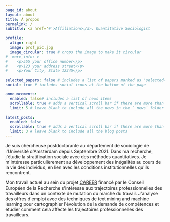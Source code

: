 ```yaml
---
page_id: about
layout: about
title: À propos
permalink: /
subtitle: <a href='#'>Affiliations</a>. Quantitative Sociologist

profile:
  align: right
  image: prof_pic.jpg
  image_circular: true # crops the image to make it circular
#  more_info: >
#    <p>555 your office number</p>
#    <p>123 your address street</p>
#    <p>Your City, State 12345</p>

selected_papers: false # includes a list of papers marked as "selected={true}"
social: true # includes social icons at the bottom of the page

announcements:
  enabled: false# includes a list of news items
  scrollable: true # adds a vertical scroll bar if there are more than 3 news items
  limit: 5 # leave blank to include all the news in the `_news` folder

latest_posts:
  enabled: false
  scrollable: true # adds a vertical scroll bar if there are more than 3 new posts items
  limit: 3 # leave blank to include all the blog posts
---
```

Je suis chercheuse postdoctorante au département de sociologie de l'Université d'Amsterdam depuis Septembre 2021. Dans ma recherche, j'étudie la stratification sociale avec des méthodes quantitatives. Je m'intéresse particulièrement au développement des inégalités au cours de la vie des individus, en lien avec les conditions institutionnelles qu'ils rencontrent.

Mon travail actuel au sein du projet [CAREER](https://careerproject.eu/) financé par le Conseil Européen de la Recherche s'intéresse aux trajectoires professionnelles des travailleurs dans un contexte de mutation du marché du travail. J'analyse des offres d'emploi avec des techniques de text mining and machine learning pour cartographier l'évolution de la demande de compétences et étudier comment cela affecte les trajectoires professionnelles des travailleurs. 
